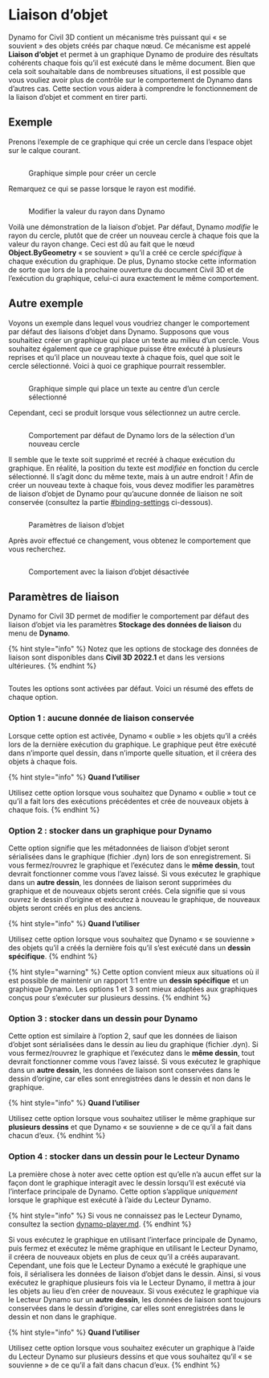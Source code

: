 # Liaison d’objet

Dynamo for Civil 3D contient un mécanisme très puissant qui « se souvient » des objets créés par chaque nœud. Ce mécanisme est appelé **Liaison d’objet** et permet à un graphique Dynamo de produire des résultats cohérents chaque fois qu’il est exécuté dans le même document. Bien que cela soit souhaitable dans de nombreuses situations, il est possible que vous vouliez avoir plus de contrôle sur le comportement de Dynamo dans d’autres cas. Cette section vous aidera à comprendre le fonctionnement de la liaison d’objet et comment en tirer parti.

## Exemple

Prenons l’exemple de ce graphique qui crée un cercle dans l’espace objet sur le calque courant.

<figure><img src="../../.gitbook/assets/c3d-binding-create-circle.png" alt=""><figcaption><p>Graphique simple pour créer un cercle</p></figcaption></figure>

Remarquez ce qui se passe lorsque le rayon est modifié.

<figure><img src="../../.gitbook/assets/c3d-binding-change-radius.gif" alt=""><figcaption><p>Modifier la valeur du rayon dans Dynamo</p></figcaption></figure>

Voilà une démonstration de la liaison d’objet. Par défaut, Dynamo _modifie_ le rayon du cercle, plutôt que de créer un nouveau cercle à chaque fois que la valeur du rayon change. Ceci est dû au fait que le nœud **Object.ByGeometry** « se souvient » qu’il a créé ce cercle _spécifique_ à chaque exécution du graphique. De plus, Dynamo stocke cette information de sorte que lors de la prochaine ouverture du document Civil 3D et de l’exécution du graphique, celui-ci aura exactement le même comportement.

## Autre exemple

Voyons un exemple dans lequel vous voudriez changer le comportement par défaut des liaisons d’objet dans Dynamo. Supposons que vous souhaitiez créer un graphique qui place un texte au milieu d’un cercle. Vous souhaitez également que ce graphique puisse être exécuté à plusieurs reprises et qu’il place un nouveau texte à chaque fois, quel que soit le cercle sélectionné. Voici à quoi ce graphique pourrait ressembler.

<figure><img src="../../.gitbook/assets/c3d-binding-create-text.png" alt=""><figcaption><p>Graphique simple qui place un texte au centre d’un cercle sélectionné</p></figcaption></figure>

Cependant, ceci se produit lorsque vous sélectionnez un autre cercle.

<figure><img src="../../.gitbook/assets/c3d-binding-select-circle.gif" alt=""><figcaption><p>Comportement par défaut de Dynamo lors de la sélection d’un nouveau cercle</p></figcaption></figure>

Il semble que le texte soit supprimé et recréé à chaque exécution du graphique. En réalité, la position du texte est _modifiée_ en fonction du cercle sélectionné. Il s’agit donc du même texte, mais à un autre endroit ! Afin de créer un nouveau texte à chaque fois, vous devez modifier les paramètres de liaison d’objet de Dynamo pour qu’aucune donnée de liaison ne soit conservée (consultez la partie [\#binding-settings](object-binding.md#binding-settings "mention") ci-dessous).

<figure><img src="../../.gitbook/assets/Land_ServicePlacement_BindingSettings.png" alt=""><figcaption><p>Paramètres de liaison d’objet</p></figcaption></figure>

Après avoir effectué ce changement, vous obtenez le comportement que vous recherchez.

<figure><img src="../../.gitbook/assets/c3d-binding-repeat-placement.gif" alt=""><figcaption><p>Comportement avec la liaison d’objet désactivée</p></figcaption></figure>

## Paramètres de liaison

Dynamo for Civil 3D permet de modifier le comportement par défaut des liaison d’objet via les paramètres **Stockage des données de liaison** du menu de **Dynamo**.

{% hint style="info" %} Notez que les options de stockage des données de liaison sont disponibles dans **Civil 3D 2022.1** et dans les versions ultérieures. {% endhint %}

<figure><img src="../../.gitbook/assets/c3d-binding-settings (1).png" alt=""><figcaption></figcaption></figure>

Toutes les options sont activées par défaut. Voici un résumé des effets de chaque option.

### Option 1 : aucune donnée de liaison conservée

Lorsque cette option est activée, Dynamo « oublie » les objets qu’il a créés lors de la dernière exécution du graphique. Le graphique peut être exécuté dans n’importe quel dessin, dans n’importe quelle situation, et il créera des objets à chaque fois.

{% hint style="info" %} **Quand l’utiliser**

Utilisez cette option lorsque vous souhaitez que Dynamo « oublie » tout ce qu’il a fait lors des exécutions précédentes et crée de nouveaux objets à chaque fois. {% endhint %}

### Option 2 : stocker dans un graphique pour Dynamo

Cette option signifie que les métadonnées de liaison d’objet seront sérialisées dans le graphique (fichier .dyn) lors de son enregistrement. Si vous fermez/rouvrez le graphique et l’exécutez dans le **même dessin**, tout devrait fonctionner comme vous l’avez laissé. Si vous exécutez le graphique dans un **autre dessin**, les données de liaison seront supprimées du graphique et de nouveaux objets seront créés. Cela signifie que si vous ouvrez le dessin d’origine et exécutez à nouveau le graphique, de nouveaux objets seront créés en plus des anciens.

{% hint style="info" %} **Quand l’utiliser**

Utilisez cette option lorsque vous souhaitez que Dynamo « se souvienne » des objets qu’il a créés la dernière fois qu’il s’est exécuté dans un **dessin spécifique**. {% endhint %}

{% hint style="warning" %} Cette option convient mieux aux situations où il est possible de maintenir un rapport 1:1 entre un **dessin spécifique** et un graphique Dynamo. Les options 1 et 3 sont mieux adaptées aux graphiques conçus pour s’exécuter sur plusieurs dessins. {% endhint %}

### Option 3 : stocker dans un dessin pour Dynamo

Cette option est similaire à l’option 2, sauf que les données de liaison d’objet sont sérialisées dans le dessin au lieu du graphique (fichier .dyn). Si vous fermez/rouvrez le graphique et l’exécutez dans le **même dessin**, tout devrait fonctionner comme vous l’avez laissé. Si vous exécutez le graphique dans un **autre dessin**, les données de liaison sont conservées dans le dessin d’origine, car elles sont enregistrées dans le dessin et non dans le graphique.

{% hint style="info" %} **Quand l’utiliser**

Utilisez cette option lorsque vous souhaitez utiliser le même graphique sur **plusieurs dessins** et que Dynamo « se souvienne » de ce qu’il a fait dans chacun d’eux. {% endhint %}

### Option 4 : stocker dans un dessin pour le Lecteur Dynamo

La première chose à noter avec cette option est qu’elle n’a aucun effet sur la façon dont le graphique interagit avec le dessin lorsqu’il est exécuté via l’interface principale de Dynamo. Cette option s’applique _uniquement_ lorsque le graphique est exécuté à l’aide du Lecteur Dynamo.

{% hint style="info" %} Si vous ne connaissez pas le Lecteur Dynamo, consultez la section [dynamo-player.md](../dynamo-player.md "mention"). {% endhint %}

Si vous exécutez le graphique en utilisant l’interface principale de Dynamo, puis fermez et exécutez le même graphique en utilisant le Lecteur Dynamo, il créera de nouveaux objets en plus de ceux qu’il a créés auparavant. Cependant, une fois que le Lecteur Dynamo a exécuté le graphique une fois, il sérialisera les données de liaison d’objet dans le dessin. Ainsi, si vous exécutez le graphique plusieurs fois via le Lecteur Dynamo, il mettra à jour les objets au lieu d’en créer de nouveaux. Si vous exécutez le graphique via le Lecteur Dynamo sur un **autre dessin**, les données de liaison sont toujours conservées dans le dessin d’origine, car elles sont enregistrées dans le dessin et non dans le graphique.

{% hint style="info" %} **Quand l’utiliser**

Utilisez cette option lorsque vous souhaitez exécuter un graphique à l’aide du Lecteur Dynamo sur plusieurs dessins et que vous souhaitez qu’il « se souvienne » de ce qu’il a fait dans chacun d’eux. {% endhint %}
